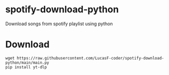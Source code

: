 # spotify-download-python
Download songs from spotify playlist using python 

# Download
```
wget https://raw.githubusercontent.com/LucasF-coder/spotify-download-python/main/main.py
pip install yt-dlp
```
